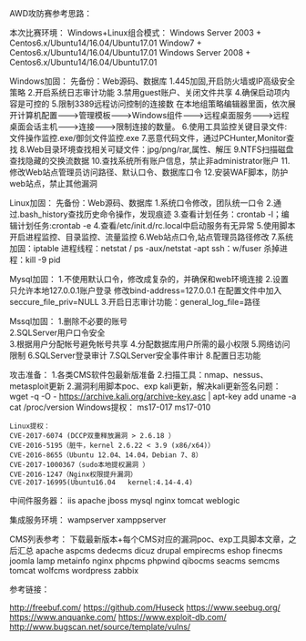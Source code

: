 AWD攻防赛参考思路：

本次比赛环境：
	Windows+Linux组合模式：
	Windows Server 2003 + Centos6.x/Ubuntu14/16.04/Ubuntu17.01
	Window7 + Centos6.x/Ubuntu14/16.04/Ubuntu17.01
	Windows Server 2008 + Centos6.x/Ubuntu14/16.04/Ubuntu17.01

Windows加固：
	先备份：Web源码、数据库
	1.445加固,开启防火墙或IP高级安全策略
	2.开启系统日志审计功能
	3.禁用guest账户、关闭文件共享
	4.确保启动项内容是可控的
	5.限制3389远程访问控制的连接数
		在本地组策略编辑器里面，依次展开计算机配置--->管理模板--->Windows组件--->远程桌面服务--->远程桌面会话主机--->连接--->限制连接的数量。
	6.使用工具监控关键目录文件:
		文件操作监控.exe/御剑文件监控.exe
	7.恶意代码文件，通过PCHunter,Monitor查找
	8.Web目录环境查找相关可疑文件：jpg/png/rar,属性、解压
	9.NTFS扫描磁盘查找隐藏的交换流数据
	10.查找系统所有账户信息，禁止非administrator账户
	11.修改Web站点管理员访问路径、默认口令、数据库口令
	12.安装WAF脚本，防护web站点，禁止其他漏洞

Linux加固：
	先备份：Web源码、数据库
	1.系统口令修改，团队统一口令
	2.通过.bash_history查找历史命令操作，发现痕迹
	3.查看计划任务：crontab -l；编辑计划任务:crontab -e
	4.查看/etc/init.d/rc.local中启动服务有无异常
	5.使用脚本开启进程监控、目录监控、流量监控
	6.Web站点口令,站点管理员路径修改
	7.系统加固：iptable
		进程线程：netstat / ps -aux/netstat -apt
		ssh：w/fuser 
		杀掉进程：kill  -9 pid

Mysql加固：
	1.不使用默认口令，修改成复杂的，并确保和web环境连接
	2.设置只允许本地127.0.0.1账户登录
	修改bind-address=127.0.0.1
	在配置文件中加入seccure_file_priv=NULL
	3.开启日志审计功能：general_log_file=路径

Mssql加固：
	1.删除不必要的账号	
	2.SQLServer用户口令安全	
	3.根据用户分配帐号避免帐号共享
	4.分配数据库用户所需的最小权限
	5.网络访问限制
	6.SQLServer登录审计
	7.SQLServer安全事件审计
	8.配置日志功能


攻击准备：
	1.各类CMS软件包最新版准备
	2.扫描工具：nmap、nessus、metasploit更新
	2.漏洞利用脚本poc、exp
kali更新，解决kali更新签名问题：
wget -q -O - https://archive.kali.org/archive-key.asc  | apt-key add
	uname -a
	cat /proc/version
	Windows提权：
	ms17-017
	ms17-010


	Linux提权：
	CVE-2017-6074 (DCCP双重释放漏洞 > 2.6.18 ）
	CVE-2016-5195（脏牛，kernel 2.6.22 < 3.9 (x86/x64)）
	CVE-2016-8655（Ubuntu 12.04、14.04，Debian 7、8）
	CVE-2017-1000367（sudo本地提权漏洞 ）
	CVE-2016-1247（Nginx权限提升漏洞）
	CVE-2017-16995(Ubuntu16.04   kernel:4.14-4.4)
中间件服务器：
	iis
	apache
	jboss
	mysql
	nginx
	tomcat
	weblogic

集成服务环境：
	wampserver
	xamppserver

CMS列表参考：
下载最新版本+每个CMS对应的漏洞poc、exp工具脚本文章，之后汇总
	apache
	aspcms
	dedecms
	dicuz
	drupal
	empirecms
	eshop
	finecms
	joomla
	lamp
	metainfo
	nginx
	phpcms
	phpwind
	qibocms
	seacms
	semcms
	tomcat
	wolfcms
	wordpress
	zabbix

参考链接：

http://freebuf.com/
https://github.com/Huseck
https://www.seebug.org/
https://www.anquanke.com/
https://www.exploit-db.com/
http://www.bugscan.net/source/template/vulns/


